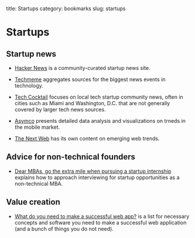 title: Startups
category: bookmarks
slug: startups

# Startups

## Startup news
* [Hacker News](http://news.ycombinator.com/) is a community-curated startup 
  news site.

* [Techmeme](http://techmeme.com/) aggregates sources for the biggest
  news events in technology.

* [Tech Cocktail](http://tech.co/) focuses on local tech startup community
  news, often in cities such as Miami and Washington, D.C. that are not
  generally covered by larger tech news sources.

* [Asymco](http://www.asymco.com/) presents detailed data analysis and 
  visualizations on trneds in the mobile market.

* [The Next Web](http://thenextweb.com/) has its own content on emerging
  web trends. 

## Advice for non-technical founders
* [Dear MBAs, go the extra mile when pursuing a startup internship](http://humbledmba.com/dear-mbas-go-the-extra-mile-when-pursuing-a-s)
  explains how to approach interviewing for startup opportunities as a 
  non-technical MBA.


## Value creation
* [What do you need to make a successful web app?](http://mir.aculo.us/2014/04/13/what-do-you-need-to-make-a-successful-web-app/)
  is a list for necessary concepts and software you need to make a successful
  web application (and a bunch of things you do not need).


